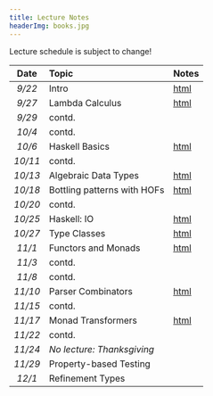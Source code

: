 ```yaml
---
title: Lecture Notes
headerImg: books.jpg
---
```


Lecture schedule is subject to change!

| **Date**   | **Topic**                       | **Notes**                 |
|:----------:|:--------------------------------|:--------------------------|
| *9/22*     | Intro                           | [html][00-intro]          |
| *9/27*     | Lambda Calculus                 | [html][01-lambda]         |
| *9/29*     | contd.                          |                           |
| *10/4*     | contd.                          |                           |
| *10/6*     | Haskell Basics                  | [html][02-hs-basic]       |
| *10/11*    | contd.                          |                           |
| *10/13*    | Algebraic Data Types            | [html][03-hs-types]       |
| *10/18*    | Bottling patterns with HOFs     | [html][04-hof]            |
| *10/20*    | contd.                          |                           |
| *10/25*    | Haskell: IO                     | [html][05-hs-io]          |
| *10/27*    | Type Classes                    | [html][06-classes]        |
| *11/1*     | Functors and Monads             | [html][07-monads]         |
| *11/3*     | contd.                          |                           |
| *11/8*     | contd.                          |                           |
| *11/10*    | Parser Combinators              | [html][08-parsers]        |
| *11/15*    | contd.                          |                           |
| *11/17*    | Monad Transformers              | [html][09-transformers]   |
| *11/22*    | contd.                          |                           |
| *11/24*    | *No lecture: Thanksgiving*      |                           |
| *11/29*    | Property-based Testing          |                           |
| *12/1*     | Refinement Types                |                           |

[00-intro]: lectures/00-intro.html
[01-lambda]: lectures/01-lambda.html
[02-hs-basic]: lectures/02-haskell-basic.html
[03-hs-types]: lectures/03-haskell-types.html
[04-hof]: lectures/04-hof.html
[05-hs-io]: lectures/05-haskell-io.html
[06-classes]: lectures/06-classes.html
[07-monads]: lectures/07-monads.html
[08-parsers]: lectures/08-parsers.html
[09-transformers]: lectures/09-transformers.html


<!-- OLD -->

[TBD]: TBD
[code]: https://github.com/ucsd-cse230/fa20/tree/master/static/code/src
[02-hs-basic-A]: static/raw/02-haskell-basic-A.pdf
[02-hs-basic-B]: static/raw/02-haskell-basic-B.pdf
[lec_10_15]: static/code/src/lec_10_15_20.hs
[lec_10_20]: static/code/src/lec_10_20_20.hs
[lec_10_22]: static/code/src/lec_10_22_20.hs
[03-hs-types-A]: static/raw/03-hs-types-A.pdf
[03-hs-types-B]: static/raw/03-hs-types-A.pdf
[06-poly-data]: lectures/06-poly-data.html    
[06-poly-hof]: static/raw/06-poly-hof.pdf
[07-hofs]: static/raw/07-hofs.pdf


[05-higher-order]: lectures/05-higher-order.html 
[06-poly-data]: lectures/06-poly-data.html    
[07-patterns]: lectures/07-bottling-patterns.html     
[08-typeclasses]: lectures/08-typeclasses.html  
[09-monads]: lectures/09-monads.html
[10-list]: lectures/10-list.html
[11-state]: lectures/11-state.html
[12-parsers]: lectures/12-parsers.html
[13-transformers]: lectures/13-transformers.html
[14-testing]: lectures/14-testing.html
[15-stm]: lectures/15-stm.html